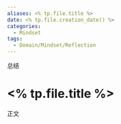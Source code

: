 ```yaml
---
aliases: <% tp.file.title %>
date: <% tp.file.creation_date() %>
categories:
  - Mindset
tags:
  - Domain/Mindset/Reflection
---
```



总结

<!--more-->
# <% tp.file.title %>
正文